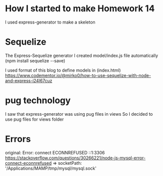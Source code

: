 # How I started to make Homework 14
I used express-generator to make a skeleton

# Sequelize
The Express-Sequelize generator
I created model/index.js file automatically (npm install sequelize --save)

I used format of this blog to define models in (index.html)
https://www.codementor.io/@mirko0/how-to-use-sequelize-with-node-and-express-i24l67cuz



# pug technology
I saw that express-generator was using pug files in views
So I decided to use pug files for views folder


# Errors
  original: Error: connect ECONNREFUSED ::1:3306
  https://stackoverflow.com/questions/30266221/node-js-mysql-error-connect-econnrefused
  =>
  socketPath: '/Applications/MAMP/tmp/mysql/mysql.sock'